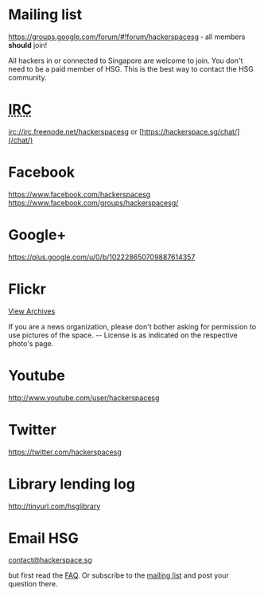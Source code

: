 # Mailing list

<https://groups.google.com/forum/#!forum/hackerspacesg> &dash; all members **should** join!

All hackers in or connected to Singapore are welcome to join. You don't need to
be a paid member of HSG. This is the best way to contact the HSG community.

# <abbr title="Internet Relay Chat">IRC</abbr>

<irc://irc.freenode.net/hackerspacesg> or [https://hackerspace.sg/chat/](/chat/)

# Facebook

<https://www.facebook.com/hackerspacesg><br/> <https://www.facebook.com/groups/hackerspacesg/>

# Google+

<https://plus.google.com/u/0/b/102228650709887614357>

# Flickr

<a href="https://www.flickr.com/search/?text=hackerspacesg%20OR%20hackersapce.sg&sort=date-posted-desc">View Archives</a>

If you are a news organization, please don't bother asking for permission to use pictures of the space. -- License is as indicated on the respective photo's page.

# Youtube

<http://www.youtube.com/user/hackerspacesg>

# Twitter

<https://twitter.com/hackerspacesg>

# Library lending log

<http://tinyurl.com/hsglibrary>

# Email HSG

<contact@hackerspace.sg>

but first read the [FAQ](/faq). Or subscribe to the [mailing list](#mailing-list) and post your question there.

